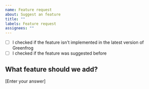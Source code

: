 ```yaml
---
name: Feature request
about: Suggest an feature
title: ""
labels: Feature request
assignees: ""
---
```


- [ ] I checked if the feature isn't implemented in the latest version of Greenfrog
- [ ] I checked if the feature was suggested before

## What feature should we add?

[Enter your answer]
